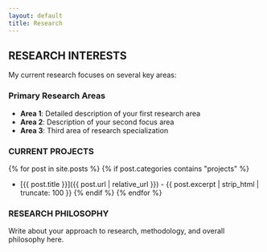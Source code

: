 ```yaml
---
layout: default
title: Research
---
```


## RESEARCH INTERESTS

My current research focuses on several key areas:

### Primary Research Areas

* **Area 1**: Detailed description of your first research area
* **Area 2**: Description of your second focus area
* **Area 3**: Third area of research specialization

### CURRENT PROJECTS

{% for post in site.posts %}
{% if post.categories contains "projects" %}
* [{{ post.title }}]({{ post.url | relative_url }}) - {{ post.excerpt | strip_html | truncate: 100 }}
  {% endif %}
  {% endfor %}

### RESEARCH PHILOSOPHY

Write about your approach to research, methodology, and overall philosophy here.